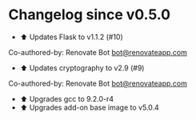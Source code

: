# Changelog since v0.5.0
- :arrow_up: Updates Flask to v1.1.2 (#10)

Co-authored-by: Renovate Bot <bot@renovateapp.com> 
- :arrow_up: Updates cryptography to v2.9 (#9)

Co-authored-by: Renovate Bot <bot@renovateapp.com> 
- :arrow_up: Upgrades gcc to 9.2.0-r4 
- :arrow_up: Upgrades add-on base image to v5.0.4 
